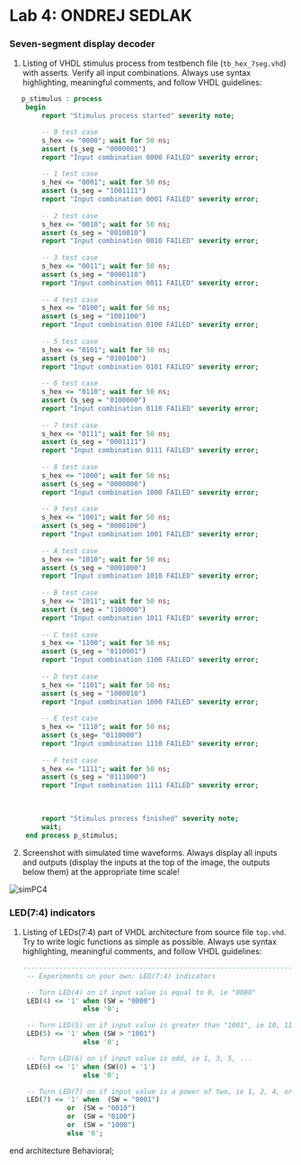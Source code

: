 # Lab 4: ONDREJ SEDLAK

### Seven-segment display decoder

1. Listing of VHDL stimulus process from testbench file (`tb_hex_7seg.vhd`) with asserts. Verify all input combinations. Always use syntax highlighting, meaningful comments, and follow VHDL guidelines:

```vhdl
   p_stimulus : process
    begin
        report "Stimulus process started" severity note;

        -- 0 test case
        s_hex <= "0000"; wait for 50 ns;
        assert (s_seg = "0000001")
        report "Input combination 0000 FAILED" severity error;
		
        -- 1 test case
        s_hex <= "0001"; wait for 50 ns;
        assert (s_seg = "1001111")
        report "Input combination 0001 FAILED" severity error;
        
        -- 2 test case
        s_hex <= "0010"; wait for 50 ns;
        assert (s_seg = "0010010")
        report "Input combination 0010 FAILED" severity error;
        
        -- 3 test case
        s_hex <= "0011"; wait for 50 ns;
        assert (s_seg = "0000110")
        report "Input combination 0011 FAILED" severity error;
        
        -- 4 test case
        s_hex <= "0100"; wait for 50 ns;
        assert (s_seg = "1001100")
        report "Input combination 0100 FAILED" severity error;
        
        -- 5 test case
        s_hex <= "0101"; wait for 50 ns;
        assert (s_seg = "0100100")
        report "Input combination 0101 FAILED" severity error;
        
        -- 6 test case
        s_hex <= "0110"; wait for 50 ns;
        assert (s_seg = "0100000")
        report "Input combination 0110 FAILED" severity error;
        
        -- 7 test case
        s_hex <= "0111"; wait for 50 ns;
        assert (s_seg = "0001111")
        report "Input combination 0111 FAILED" severity error;
        
        -- 8 test case
        s_hex <= "1000"; wait for 50 ns;
        assert (s_seg = "0000000")
        report "Input combination 1000 FAILED" severity error;
        
        -- 9 test case
        s_hex <= "1001"; wait for 50 ns;
        assert (s_seg = "0000100")
        report "Input combination 1001 FAILED" severity error;
        
        -- A test case
        s_hex <= "1010"; wait for 50 ns;
        assert (s_seg = "0001000")
        report "Input combination 1010 FAILED" severity error;
        
        -- B test case
        s_hex <= "1011"; wait for 50 ns;
        assert (s_seg = "1100000")
        report "Input combination 1011 FAILED" severity error;
        
        -- C test case
        s_hex <= "1100"; wait for 50 ns;
        assert (s_seg = "0110001")
        report "Input combination 1100 FAILED" severity error;
        
        -- D test case
        s_hex <= "1101"; wait for 50 ns;
        assert (s_seg = "1000010")
        report "Input combination 1000 FAILED" severity error;
        
        -- E test case
        s_hex <= "1110"; wait for 50 ns;
        assert (s_seg= "0110000")
        report "Input combination 1110 FAILED" severity error;
        
        -- F test case
        s_hex <= "1111"; wait for 50 ns;
        assert (s_seg = "0111000")
        report "Input combination 1111 FAILED" severity error;
        
        

        report "Stimulus process finished" severity note;
        wait;
    end process p_stimulus;
```

2. Screenshot with simulated time waveforms. Always display all inputs and outputs (display the inputs at the top of the image, the outputs below them) at the appropriate time scale!

  ![simPC4]()


### LED(7:4) indicators

1. Listing of LEDs(7:4) part of VHDL architecture from source file `top.vhd`. Try to write logic functions as simple as possible. Always use syntax highlighting, meaningful comments, and follow VHDL guidelines:

   ```vhdl
   --------------------------------------------------------------------
    -- Experiments on your own: LED(7:4) indicators

    -- Turn LED(4) on if input value is equal to 0, ie "0000"
    LED(4) <= '1' when (SW = "0000") 
                  else '0';

    -- Turn LED(5) on if input value is greater than "1001", ie 10, 11, 12, ...
    LED(5) <= '1' when (SW > "1001") 
                  else '0'; 

    -- Turn LED(6) on if input value is odd, ie 1, 3, 5, ...
    LED(6) <= '1' when (SW(0) = '1') 
                  else '0'; 

    -- Turn LED(7) on if input value is a power of two, ie 1, 2, 4, or 8
    LED(7) <= '1' when  (SW = "0001")
              or  (SW = "0010")  
              or  (SW = "0100") 
              or  (SW = "1000") 
              else '0';

end architecture Behavioral;
   ```
